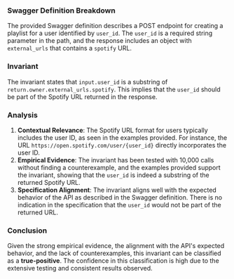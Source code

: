 ### Swagger Definition Breakdown
The provided Swagger definition describes a POST endpoint for creating a playlist for a user identified by `user_id`. The `user_id` is a required string parameter in the path, and the response includes an object with `external_urls` that contains a `spotify` URL.

### Invariant
The invariant states that `input.user_id` is a substring of `return.owner.external_urls.spotify`. This implies that the `user_id` should be part of the Spotify URL returned in the response.

### Analysis
1. **Contextual Relevance**: The Spotify URL format for users typically includes the user ID, as seen in the examples provided. For instance, the URL `https://open.spotify.com/user/{user_id}` directly incorporates the user ID.
2. **Empirical Evidence**: The invariant has been tested with 10,000 calls without finding a counterexample, and the examples provided support the invariant, showing that the `user_id` is indeed a substring of the returned Spotify URL.
3. **Specification Alignment**: The invariant aligns well with the expected behavior of the API as described in the Swagger definition. There is no indication in the specification that the `user_id` would not be part of the returned URL.

### Conclusion
Given the strong empirical evidence, the alignment with the API's expected behavior, and the lack of counterexamples, this invariant can be classified as a **true-positive**. The confidence in this classification is high due to the extensive testing and consistent results observed.
